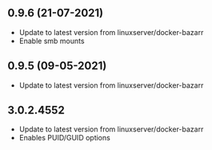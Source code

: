 
## 0.9.6 (21-07-2021)
- Update to latest version from linuxserver/docker-bazarr
- Enable smb mounts

## 0.9.5 (09-05-2021)
- Update to latest version from linuxserver/docker-bazarr
## 3.0.2.4552

- Update to latest version from linuxserver/docker-bazarr
- Enables PUID/GUID options
